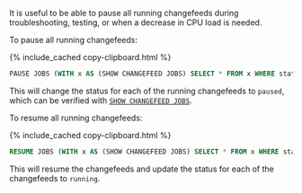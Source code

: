 It is useful to be able to pause all running changefeeds during troubleshooting, testing, or when a decrease in CPU load is needed.

To pause all running changefeeds:

{% include_cached copy-clipboard.html %}
~~~sql
PAUSE JOBS (WITH x AS (SHOW CHANGEFEED JOBS) SELECT * FROM x WHERE status = ('running'));
~~~

This will change the status for each of the running changefeeds to `paused`, which can be verified with [`SHOW CHANGEFEED JOBS`](show-jobs.html#show-changefeed-jobs).

To resume all running changefeeds:

{% include_cached copy-clipboard.html %}
~~~sql
RESUME JOBS (WITH x AS (SHOW CHANGEFEED JOBS) SELECT * FROM x WHERE status = ('paused'));
~~~

This will resume the changefeeds and update the status for each of the changefeeds to `running`.
